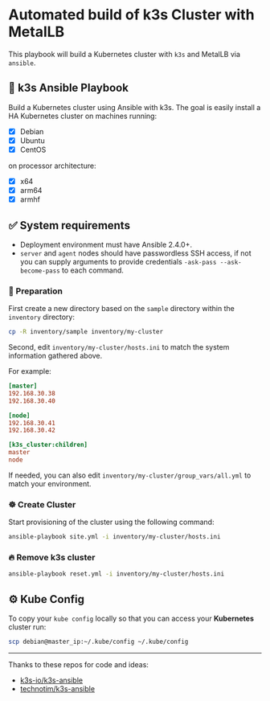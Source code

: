 # Automated build of k3s Cluster with MetalLB

This playbook will build a Kubernetes cluster with `k3s` and MetalLB via `ansible`.

## 📖 k3s Ansible Playbook

Build a Kubernetes cluster using Ansible with k3s. The goal is easily install a HA Kubernetes cluster on machines running:

- [X] Debian
- [X] Ubuntu
- [X] CentOS

on processor architecture:

- [X] x64
- [X] arm64
- [X] armhf

## ✅ System requirements

* Deployment environment must have Ansible 2.4.0+.
* `server` and `agent` nodes should have passwordless SSH access, if not you can supply arguments to provide credentials `-ask-pass --ask-become-pass` to each command.

### 🍴 Preparation

First create a new directory based on the `sample` directory within the `inventory` directory:

```bash
cp -R inventory/sample inventory/my-cluster
```

Second, edit `inventory/my-cluster/hosts.ini` to match the system information gathered above. 

For example:

```ini
[master]
192.168.30.38
192.168.30.40

[node]
192.168.30.41
192.168.30.42

[k3s_cluster:children]
master
node
```

If needed, you can also edit `inventory/my-cluster/group_vars/all.yml` to match your environment.

### ☸️ Create Cluster

Start provisioning of the cluster using the following command:

```bash
ansible-playbook site.yml -i inventory/my-cluster/hosts.ini
```

### 🔥 Remove k3s cluster

```bash
ansible-playbook reset.yml -i inventory/my-cluster/hosts.ini
```

## ⚙️ Kube Config

To copy your `kube config` locally so that you can access your **Kubernetes** cluster run:

```bash
scp debian@master_ip:~/.kube/config ~/.kube/config
```

----

Thanks to these repos for code and ideas:

* [k3s-io/k3s-ansible](https://github.com/k3s-io/k3s-ansible)
* [technotim/k3s-ansible](https://github.com/technotim/k3s-ansible)
